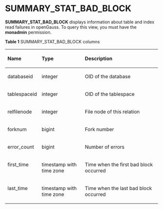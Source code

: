 # SUMMARY\_STAT\_BAD\_BLOCK<a name="EN-US_TOPIC_0245374717"></a>

**SUMMARY\_STAT\_BAD\_BLOCK**  displays information about table and index read failures in openGauss. To query this view, you must have the  **monadmin**  permission.

**Table  1**  SUMMARY\_STAT\_BAD\_BLOCK columns

<a name="en-us_topic_0237122613_table6228201714131"></a>
<table><thead align="left"><tr id="en-us_topic_0237122613_row183151917191320"><th class="cellrowborder" valign="top" width="18.61%" id="mcps1.2.4.1.1"><p id="en-us_topic_0237122613_p1031561710138"><a name="en-us_topic_0237122613_p1031561710138"></a><a name="en-us_topic_0237122613_p1031561710138"></a><strong id="b7890516504"><a name="b7890516504"></a><a name="b7890516504"></a>Name</strong></p>
</th>
<th class="cellrowborder" valign="top" width="29.21%" id="mcps1.2.4.1.2"><p id="en-us_topic_0237122613_p13316191771318"><a name="en-us_topic_0237122613_p13316191771318"></a><a name="en-us_topic_0237122613_p13316191771318"></a><strong id="b97671216501"><a name="b97671216501"></a><a name="b97671216501"></a>Type</strong></p>
</th>
<th class="cellrowborder" valign="top" width="52.18000000000001%" id="mcps1.2.4.1.3"><p id="en-us_topic_0237122613_p33161917121314"><a name="en-us_topic_0237122613_p33161917121314"></a><a name="en-us_topic_0237122613_p33161917121314"></a><strong id="b841223135017"><a name="b841223135017"></a><a name="b841223135017"></a>Description</strong></p>
</th>
</tr>
</thead>
<tbody><tr id="en-us_topic_0237122613_row331691710138"><td class="cellrowborder" valign="top" width="18.61%" headers="mcps1.2.4.1.1 "><p id="en-us_topic_0237122613_p331611716136"><a name="en-us_topic_0237122613_p331611716136"></a><a name="en-us_topic_0237122613_p331611716136"></a>databaseid</p>
</td>
<td class="cellrowborder" valign="top" width="29.21%" headers="mcps1.2.4.1.2 "><p id="en-us_topic_0237122613_p143161917121319"><a name="en-us_topic_0237122613_p143161917121319"></a><a name="en-us_topic_0237122613_p143161917121319"></a>integer</p>
</td>
<td class="cellrowborder" valign="top" width="52.18000000000001%" headers="mcps1.2.4.1.3 "><p id="en-us_topic_0237122613_p18317171717139"><a name="en-us_topic_0237122613_p18317171717139"></a><a name="en-us_topic_0237122613_p18317171717139"></a>OID of the database</p>
</td>
</tr>
<tr id="en-us_topic_0237122613_row6317131761319"><td class="cellrowborder" valign="top" width="18.61%" headers="mcps1.2.4.1.1 "><p id="en-us_topic_0237122613_p63171817101313"><a name="en-us_topic_0237122613_p63171817101313"></a><a name="en-us_topic_0237122613_p63171817101313"></a>tablespaceid</p>
</td>
<td class="cellrowborder" valign="top" width="29.21%" headers="mcps1.2.4.1.2 "><p id="en-us_topic_0237122613_p12317121771319"><a name="en-us_topic_0237122613_p12317121771319"></a><a name="en-us_topic_0237122613_p12317121771319"></a>integer</p>
</td>
<td class="cellrowborder" valign="top" width="52.18000000000001%" headers="mcps1.2.4.1.3 "><p id="en-us_topic_0237122613_p1731721714131"><a name="en-us_topic_0237122613_p1731721714131"></a><a name="en-us_topic_0237122613_p1731721714131"></a>OID of the tablespace</p>
</td>
</tr>
<tr id="en-us_topic_0237122613_row3317517181315"><td class="cellrowborder" valign="top" width="18.61%" headers="mcps1.2.4.1.1 "><p id="en-us_topic_0237122613_p1031761761314"><a name="en-us_topic_0237122613_p1031761761314"></a><a name="en-us_topic_0237122613_p1031761761314"></a>relfilenode</p>
</td>
<td class="cellrowborder" valign="top" width="29.21%" headers="mcps1.2.4.1.2 "><p id="en-us_topic_0237122613_p11318161719137"><a name="en-us_topic_0237122613_p11318161719137"></a><a name="en-us_topic_0237122613_p11318161719137"></a>integer</p>
</td>
<td class="cellrowborder" valign="top" width="52.18000000000001%" headers="mcps1.2.4.1.3 "><p id="en-us_topic_0237122613_p55571710175414"><a name="en-us_topic_0237122613_p55571710175414"></a><a name="en-us_topic_0237122613_p55571710175414"></a>File node of this relation</p>
</td>
</tr>
<tr id="en-us_topic_0237122613_row2031812175136"><td class="cellrowborder" valign="top" width="18.61%" headers="mcps1.2.4.1.1 "><p id="en-us_topic_0237122613_p43181317101318"><a name="en-us_topic_0237122613_p43181317101318"></a><a name="en-us_topic_0237122613_p43181317101318"></a>forknum</p>
</td>
<td class="cellrowborder" valign="top" width="29.21%" headers="mcps1.2.4.1.2 "><p id="en-us_topic_0237122613_p531851715134"><a name="en-us_topic_0237122613_p531851715134"></a><a name="en-us_topic_0237122613_p531851715134"></a>bigint</p>
</td>
<td class="cellrowborder" valign="top" width="52.18000000000001%" headers="mcps1.2.4.1.3 "><p id="en-us_topic_0237122613_p13318141719131"><a name="en-us_topic_0237122613_p13318141719131"></a><a name="en-us_topic_0237122613_p13318141719131"></a>Fork number</p>
</td>
</tr>
<tr id="en-us_topic_0237122613_row103181617201320"><td class="cellrowborder" valign="top" width="18.61%" headers="mcps1.2.4.1.1 "><p id="en-us_topic_0237122613_p20319117191312"><a name="en-us_topic_0237122613_p20319117191312"></a><a name="en-us_topic_0237122613_p20319117191312"></a>error_count</p>
</td>
<td class="cellrowborder" valign="top" width="29.21%" headers="mcps1.2.4.1.2 "><p id="en-us_topic_0237122613_p33191017161319"><a name="en-us_topic_0237122613_p33191017161319"></a><a name="en-us_topic_0237122613_p33191017161319"></a>bigint</p>
</td>
<td class="cellrowborder" valign="top" width="52.18000000000001%" headers="mcps1.2.4.1.3 "><p id="en-us_topic_0237122613_p9319717131318"><a name="en-us_topic_0237122613_p9319717131318"></a><a name="en-us_topic_0237122613_p9319717131318"></a>Number of errors</p>
</td>
</tr>
<tr id="en-us_topic_0237122613_row5319161761316"><td class="cellrowborder" valign="top" width="18.61%" headers="mcps1.2.4.1.1 "><p id="en-us_topic_0237122613_p1131971771317"><a name="en-us_topic_0237122613_p1131971771317"></a><a name="en-us_topic_0237122613_p1131971771317"></a>first_time</p>
</td>
<td class="cellrowborder" valign="top" width="29.21%" headers="mcps1.2.4.1.2 "><p id="en-us_topic_0237122613_p8319131731314"><a name="en-us_topic_0237122613_p8319131731314"></a><a name="en-us_topic_0237122613_p8319131731314"></a>timestamp with time zone</p>
</td>
<td class="cellrowborder" valign="top" width="52.18000000000001%" headers="mcps1.2.4.1.3 "><p id="en-us_topic_0237122613_p2320171715139"><a name="en-us_topic_0237122613_p2320171715139"></a><a name="en-us_topic_0237122613_p2320171715139"></a>Time when the first bad block occurred</p>
</td>
</tr>
<tr id="en-us_topic_0237122613_row2320217151316"><td class="cellrowborder" valign="top" width="18.61%" headers="mcps1.2.4.1.1 "><p id="en-us_topic_0237122613_p232061731311"><a name="en-us_topic_0237122613_p232061731311"></a><a name="en-us_topic_0237122613_p232061731311"></a>last_time</p>
</td>
<td class="cellrowborder" valign="top" width="29.21%" headers="mcps1.2.4.1.2 "><p id="en-us_topic_0237122613_p6320171719135"><a name="en-us_topic_0237122613_p6320171719135"></a><a name="en-us_topic_0237122613_p6320171719135"></a>timestamp with time zone</p>
</td>
<td class="cellrowborder" valign="top" width="52.18000000000001%" headers="mcps1.2.4.1.3 "><p id="en-us_topic_0237122613_p532021714138"><a name="en-us_topic_0237122613_p532021714138"></a><a name="en-us_topic_0237122613_p532021714138"></a>Time when the last bad block occurred</p>
</td>
</tr>
</tbody>
</table>

